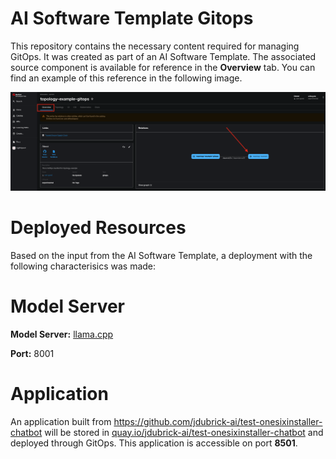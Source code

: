 # AI Software Template Gitops

This repository contains the necessary content required for managing GitOps. It was created as part of an AI Software Template. The associated source component is available for reference in the **Overview** tab. You can find an example of this reference in the following image.

![Overview Tab](./images/overview-dependency.png)

# Deployed Resources
Based on the input from the AI Software Template, a deployment with the following characterisics was made:

# Model Server
**Model Server:** [llama.cpp]( https://github.com/redhat-ai-dev/developer-images/tree/main/model-servers/llamacpp_python/0.3.8)

**Port:** 8001

# Application
An application built from https://github.com/jdubrick-ai/test-onesixinstaller-chatbot will be stored in [quay.io/jdubrick-ai/test-onesixinstaller-chatbot](https://quay.io/jdubrick-ai/test-onesixinstaller-chatbot) and deployed through GitOps. This application is accessible on port **8501**.
